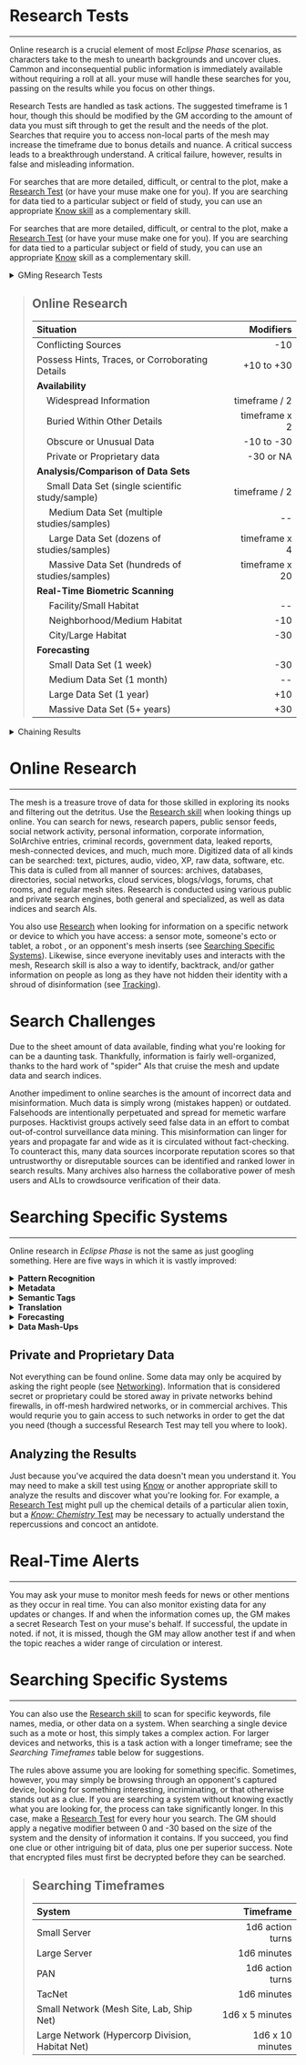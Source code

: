# Research Tests
---
Online research is a crucial element of most *Eclipse Phase* scenarios, as characters take to the mesh to unearth backgrounds and uncover clues.  Cammon and inconsequential public information is immediately available without requiring a roll at all.  your muse will handle these searches for you, passing on the results while you focus on other things.

Research Tests are handled as task actions.  The suggested timeframe is 1 hour, though this should be modified by the GM according to the amount of data you must sift through to get the result and the needs of the plot.  Searches that require you to access non-local parts of the mesh may increase the timeframe due to bonus details and nuance.  A critical success leads to a breakthrough understand.  A critical failure, however, results in false and misleading information.

For searches that are more detailed, difficult, or central to the plot, make a [Research Test](../Action%20&%20Combat/Skills.md#research) (or have your muse make one for you).  If you are searching for data tied to a particular subject or field of study, you can use an appropriate [Know skill](../Action%20&%20Combat/Skills.md#know-skills) as a complementary skill.

For searches that are more detailed, difficult, or central to the plot, make a [Research Test](#research-tests) (or have your muse make one for you).  If you are searching for data tied to a particular subject or field of study, you can use an appropriate [Know](../Action%20&%20Combat/Skills.md#know-skills) skill as a complementary skill.

<details>
   <summary> GMing Research Tests </summary> 
   <p>
   Research Tests are often important for the story line as one of the main methods PCs have for acquiring clues.  For this reason, it is important for GMs to have some flexibility.  If the timeframes provided in the rules don't plug so well into your plot framework, modify them to fit your needs.  Some evidence may simply take more work to dig up, and sometimes clues will fall right into the PCs' outstretched mandibles.  Especially sleuthful PCs sometimes get ahead of the game -- for this reason, it helps to structure your story so that they don't even know what clue they next need until it comes close to the time they will need it.

   If the Pcs fail their Research Tests, they should have other opportunities for discovering the information they need.  [Insight Pool](AIs%20&%20Muses.md#aptitudes-skills-and-pools) can also be useful here, when spent to acquire a clue.  Insight expenditures should still come with some effort, however.  A Pc that buys intel with an Insight point may still need to spend a few hours crawling through the mesh.
   </p>
</details>

> ## Online Research
> | Situation | Modifiers|
> | :--- | ---:|
> | Conflicting Sources | -10 |
> | Possess Hints, Traces, or Corroborating Details | +10 to +30
> | **Availability** | |
> | &nbsp;&nbsp;&nbsp; Widespread Information | timeframe / 2 |
> | &nbsp;&nbsp;&nbsp; Buried Within Other Details | timeframe x 2 |
> |&nbsp;&nbsp;&nbsp; Obscure or Unusual Data | -10 to -30 |
> |&nbsp;&nbsp;&nbsp; Private or Proprietary data | -30 or NA |
> | **Analysis/Comparison of Data Sets** | |
> |&nbsp;&nbsp;&nbsp; Small Data Set (single scientific study/sample) | timeframe / 2 |
> |&nbsp;&nbsp;&nbsp;&nbsp; Medium Data Set (multiple studies/samples) | -- |
> |&nbsp;&nbsp;&nbsp;&nbsp; Large Data Set (dozens of studies/samples) | timeframe x 4 |
> |&nbsp;&nbsp;&nbsp;&nbsp; Massive Data Set (hundreds of studies/samples) | timeframe x 20 |
> |**Real-Time Biometric Scanning** | |
> |&nbsp;&nbsp;&nbsp;&nbsp; Facility/Small Habitat | -- |
> |&nbsp;&nbsp;&nbsp;&nbsp; Neighborhood/Medium Habitat | -10 |
> |&nbsp;&nbsp;&nbsp;&nbsp; City/Large Habitat | -30 |
> |**Forecasting** | |
> |&nbsp;&nbsp;&nbsp;&nbsp; Small Data Set (1 week) | -30 |
> |&nbsp;&nbsp;&nbsp;&nbsp; Medium Data Set (1 month) | -- |
> |&nbsp;&nbsp;&nbsp;&nbsp; Large Data Set (1 year) | +10 |
> |&nbsp;&nbsp;&nbsp;&nbsp; Massive Data Set (5+ years) | +30 |

<details>
   <summary> Chaining Results </summary>
   <p>
   The path to the information you need may not always be obvious or direct.  GMs are encouraged to structure necessary data and clues in such a way that several separate Research Tests are required and the next step is not apparent until the previous step is uncovered.  For example, when researching a strange alien relic, a search may first lead to an account of a gatecrasher who saw something similar, so the trail takes you towards the logs from a specific pandora gate, which then leads to a mission report, which then points you towards a specific hypercorp that may have smuggled the device back to the Solar System.  GMs should be careful to allow multiple paths towards the end-goal data, in case one trail goes cold.
   </p>
</details>

# Online Research
---
The mesh is a treasure trove of data for those skilled in exploring its nooks and filtering out the detritus.  Use the [Research skill](../Action%20&%20Combat/Skills.md#Research) when looking things up online.  You can search for news, research papers, public sensor feeds, social network activity, personal information, corporate information, SolArchive entries, criminal records, government data, leaked reports, mesh-connected devices, and much, much more.  Digitized data of all kinds can be searched: text, pictures, audio, video, XP, raw data, software, etc.  This data is culled from all manner of sources: archives, databases, directories, social networks, cloud services, blogs/vlogs, forums, chat rooms, and regular mesh sites.  Research is conducted using various public and private search engines, both general and specialized, as well as data indices and search AIs.

You also use [Research](../Action%20&%20Combat/Skills.md#research) when looking for information on a specific network or device to which you have access: a sensor mote, someone's ecto or tablet, a robot , or an opponent's  mesh inserts (see [Searching Specific Systems](#searching-specific-systems)).  Likewise, since everyone inevitably uses and interacts with the mesh, Research skill is also a way to identify, backtrack, and/or gather information on people as long as they have not hidden their identity with a shroud of disinformation (see [Tracking](Tracking.md)).

# Search Challenges
Due to the sheet amount of data available, finding what you're looking for can be a daunting task.  Thankfully, information is fairly well-organized, thanks to the hard work of "spider" AIs that cruise the mesh and update data and search indices.

Another impediment to online searches is the amount of incorrect data and misinformation.  Much data is simply wrong (mistakes happen) or outdated.  Falsehoods are intentionally perpetuated and spread for memetic warfare purposes.  Hacktivist groups actively seed false data in an effort to combat out-of-control surveillance data mining.  This misinformation can linger for years and propagate far and wide as it is circulated without fact-checking.  To counteract this, many data sources incorporate reputation scores so that untrustworthy or disreputable sources can be identified and ranked lower in search results.  Many archives also harness the collaborative power of mesh users and ALIs to crowdsource verification of their data.

# Searching Specific Systems
---
Online research in *Eclipse Phase* is not the same as just googling something.  Here are five ways in which it is vastly improved:

<details>
   <summary> <b>Pattern Recognition </b> </summary>
   <p>
   Biometrics and other forms of pattern recognition are efficient and intelligent.  It is not only possible to run image recognition searches (in real time, via all available motes and XP feeds) but to search for patterns such as gait, sounds, colors, emotive displays, traffic, crowd movement, etc.  Kinesics and behavioral analysis even allow sensor searches for people exhibiting certain patterns such as suspicious loitering, nervousness, or agitation.
   </p>
</details>


<details>
   <summary> <b>Metadata </b> </summary>
   <p>
Information and files online come with hidden data about their creation, alteration, and access.  A photo's metadata, for example, will note what gear it was taken on, who took it, when and where, as well as who accessed it online, though such metadata may be easily scrubbed or anonymized.
   </p>
</details>


<details>
   <summary> <b>Semantic Tags </b> </summary>
   <p>
Most data is semantically tagged, meaning that it's accompanied by code that an ALI can use to understand the context of that information as a transhuman would.
   </p>
</details>


<details>
   <summary> <b>Translation </b> </summary>
   <p>
Real-time translation of audio and video is available from open-source translation bots.
   </p>
</details>


<details>
   <summary> <b>Forecasting </b> </summary>
   <p>
A significant percentage of what people do on any day or in response to certain situations conforms to routines, enabling easy behavioral prediction.  Muses take advantage of this to anticipate needs and provide whatever is desired by their user at the right moment and in the right context.  The same logic applies to actions by groups of people, such as economics and social discourse.  ALIs use algorithms to cross-index data and contexts to predict most likely outcomes.  Security forces use this to place patrols where trouble is likely to occur.
</p>
</details>

<details>
   <summary> <b>Data Mash-Ups </b> </summary>
   <p>
The combination of abundant computing, archived data, and ubiquitous public sensors, along with intricate algorithms, means that intriguing correlations can be drawn from data that is mined and collated.  In the midst of a habitat emergency such as a terrorist bombing, for example, the ID of everyone in that vicinity would be scanned, compared to data archives to separate out those who have a history of being in the vicinity at that particular time, with those remaining checked against databases of criminal/suspect history, their recorded actions analyzed for unusual behavior, and anything they've spoken compared to keyword lists.
</p>
</details>



## Private and Proprietary Data
Not everything can be found online.  Some data may only be acquired by asking the right people (see [Networking](../Transhuman%20Tech/Networking.md)).  Information that is considered secret or proprietary could be stored away in private networks behind firewalls, in off-mesh hardwired networks, or in commercial archives.  This would requrie you to gain access to such networks in order to get the dat you need (though a successful Research Test may tell you where to look).

## Analyzing the Results
Just because you've acquired the data doesn't mean you understand it.  You may need to make a skill test using [Know](../Action%20&%20Combat/Skills.md#know-skills) or another appropriate skill to analyze the results and discover what you're looking for.  For example, a [Research Test](#research-tests) might pull up the chemical details of a particular alien toxin, but a [*Know: Chemistry* Test](../Action%20&%20Combat/Skills.md#know-skills) may be necessary to actually understand the repercussions and concoct an antidote.

# Real-Time Alerts
---
You may ask your muse to monitor mesh feeds for news or other mentions as they occur in real time.  You can also monitor existing data for any updates or changes.  If and when the information comes up, the GM makes a secret Research Test on your muse's behalf.  If successful, the update in noted.  if not, it is missed, though the GM may allow another test if and when the topic reaches a wider range of circulation or interest.

# Searching Specific Systems
---
You can also use the [Research skill](../Action%20&%20Combat/Skills.md#research) to scan for specific keywords, file names, media, or other data on a system.  When searching a single device such as a mote or host, this simply takes a complex action.  For larger devices and networks, this is a task action with a longer timeframe; see the *Searching Timeframes* table below for suggestions.

The rules above assume you are looking for something specific.  Sometimes, however, you may simply be browsing through an opponent's captured device, looking for something interesting, incriminating, or that otherwise stands out as a clue.  If you are searching a system without knowing exactly what you are looking for, the process can take significantly longer.  In this case, make a [Research Test](#research-tests) for every hour you search.  The GM should apply a negative modifier between 0 and -30 based on the size of the system and the density of information it contains.  If you succeed, you find one clue or other intriguing bit of data, plus one per superior success.  Note that encrypted files must first be decrypted before they can be searched.


> ## Searching Timeframes
> | System | Timeframe |
> |:--- | ---: |
> | Small Server | 1d6 action turns |
> | Large Server | 1d6 minutes |
> | PAN | 1d6 action turns |
> |TacNet | 1d6 minutes |
> | Small Network (Mesh Site, Lab, Ship Net) | 1d6 x 5 minutes |
> | Large Network (Hypercorp Division, Habitat Net) | 1d6 x 10 minutes |